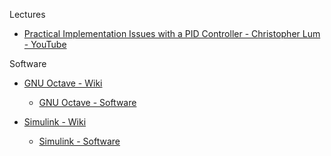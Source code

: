 Lectures

* [Practical Implementation Issues with a PID Controller - Christopher Lum - YouTube](https://youtu.be/yr6om0e0oAQ?si=HJufJsOxJAYL0WkU)

Software

* [GNU Octave - Wiki](https://en.wikipedia.org/wiki/GNU_Octave)

  * [GNU Octave - Software](https://octave.org)

* [Simulink - Wiki](https://en.wikipedia.org/wiki/Simulink)

  * [Simulink - Software](https://www.mathworks.com/products/simulink.html) 
